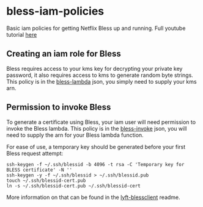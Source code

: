# bless-iam-policies
Basic iam policies for getting Netflix Bless up and running.
Full youtube tutorial [here](https://youtu.be/j-ks2MBeUWw)

## Creating an iam role for Bless
Bless requires access to your kms key for decrypting your private key password, it also requires access to kms to generate random byte strings.
This policy is in the [bless-lambda](bless-lambda-policy.json) json, you simply need to supply your kms arn.

## Permission to invoke Bless
To generate a certificate using Bless, your iam user will need permission to invoke the Bless lambda.
This policy is in the [bless-invoke](bless-invoke-permissions.json) json, you will need to supply the arn for your Bless lambda function.

For ease of use, a temporary key should be generated before your first Bless request attempt:
```
ssh-keygen -f ~/.ssh/blessid -b 4096 -t rsa -C 'Temporary key for BLESS certificate' -N ''
ssh-keygen -y -f ~/.ssh/blessid > ~/.ssh/blessid.pub
touch ~/.ssh/blessid-cert.pub
ln -s ~/.ssh/blessid-cert.pub ~/.ssh/blessid-cert
```
More information on that can be found in the [lyft-blessclient](https://github.com/lyft/python-blessclient) readme.
